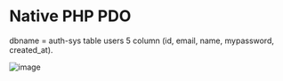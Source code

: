 # Native PHP PDO
dbname = auth-sys
table users 5 column (id, email, name, mypassword, created_at).

![image](https://user-images.githubusercontent.com/72923118/213861524-ac127664-91cb-4bf5-996e-630f195b6acc.png)

